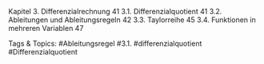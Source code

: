 Kapitel 3. Differenzialrechnung 41
3.1. Differenzialquotient 41
3.2. Ableitungen und Ableitungsregeln 42
3.3. Taylorreihe 45
3.4. Funktionen in mehreren Variablen 47

   Tags & Topics:
   #Ableitungsregel
   #3.1.
   #differenzialquotient
   #Differenzialquotient